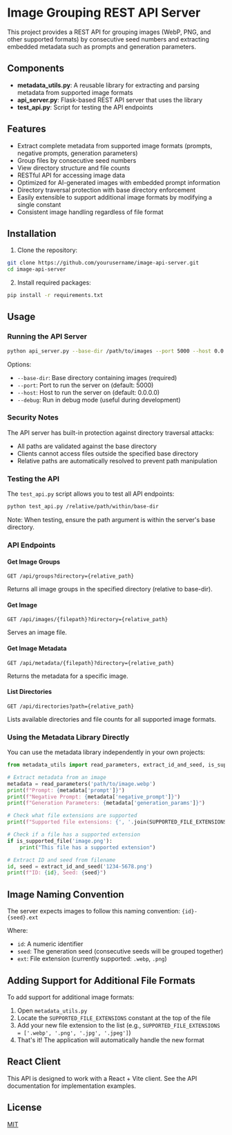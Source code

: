# Image Grouping REST API Server

This project provides a REST API for grouping images (WebP, PNG, and other supported formats) by consecutive seed numbers and extracting embedded metadata such as prompts and generation parameters.

## Components

- **metadata_utils.py**: A reusable library for extracting and parsing metadata from supported image formats
- **api_server.py**: Flask-based REST API server that uses the library
- **test_api.py**: Script for testing the API endpoints

## Features

- Extract complete metadata from supported image formats (prompts, negative prompts, generation parameters)
- Group files by consecutive seed numbers
- View directory structure and file counts
- RESTful API for accessing image data
- Optimized for AI-generated images with embedded prompt information
- Directory traversal protection with base directory enforcement
- Easily extensible to support additional image formats by modifying a single constant
- Consistent image handling regardless of file format

## Installation

1. Clone the repository:
```bash
git clone https://github.com/yourusername/image-api-server.git
cd image-api-server
```

2. Install required packages:
```bash
pip install -r requirements.txt
```

## Usage

### Running the API Server

```bash
python api_server.py --base-dir /path/to/images --port 5000 --host 0.0.0.0 --debug
```

Options:
- `--base-dir`: Base directory containing images (required)
- `--port`: Port to run the server on (default: 5000)
- `--host`: Host to run the server on (default: 0.0.0.0)
- `--debug`: Run in debug mode (useful during development)

### Security Notes

The API server has built-in protection against directory traversal attacks:
- All paths are validated against the base directory
- Clients cannot access files outside the specified base directory
- Relative paths are automatically resolved to prevent path manipulation

### Testing the API

The `test_api.py` script allows you to test all API endpoints:

```bash
python test_api.py /relative/path/within/base-dir
```

Note: When testing, ensure the path argument is within the server's base directory.

### API Endpoints

#### Get Image Groups
```
GET /api/groups?directory={relative_path}
```
Returns all image groups in the specified directory (relative to base-dir).

#### Get Image
```
GET /api/images/{filepath}?directory={relative_path}
```
Serves an image file.

#### Get Image Metadata
```
GET /api/metadata/{filepath}?directory={relative_path}
```
Returns the metadata for a specific image.

#### List Directories
```
GET /api/directories?path={relative_path}
```
Lists available directories and file counts for all supported image formats.

### Using the Metadata Library Directly

You can use the metadata library independently in your own projects:

```python
from metadata_utils import read_parameters, extract_id_and_seed, is_supported_file, SUPPORTED_FILE_EXTENSIONS

# Extract metadata from an image
metadata = read_parameters('path/to/image.webp')
print(f"Prompt: {metadata['prompt']}")
print(f"Negative Prompt: {metadata['negative_prompt']}")
print(f"Generation Parameters: {metadata['generation_params']}")

# Check what file extensions are supported
print(f"Supported file extensions: {', '.join(SUPPORTED_FILE_EXTENSIONS)}")

# Check if a file has a supported extension
if is_supported_file('image.png'):
    print("This file has a supported extension")

# Extract ID and seed from filename
id, seed = extract_id_and_seed('1234-5678.png')
print(f"ID: {id}, Seed: {seed}")
```

## Image Naming Convention

The server expects images to follow this naming convention:
`{id}-{seed}.ext`

Where:
- `id`: A numeric identifier
- `seed`: The generation seed (consecutive seeds will be grouped together)
- `ext`: File extension (currently supported: `.webp`, `.png`)

## Adding Support for Additional File Formats

To add support for additional image formats:

1. Open `metadata_utils.py`
2. Locate the `SUPPORTED_FILE_EXTENSIONS` constant at the top of the file
3. Add your new file extension to the list (e.g., `SUPPORTED_FILE_EXTENSIONS = ['.webp', '.png', '.jpg', '.jpeg']`)
4. That's it! The application will automatically handle the new format

## React Client

This API is designed to work with a React + Vite client. See the API documentation for implementation examples.

## License

[MIT](LICENSE)
